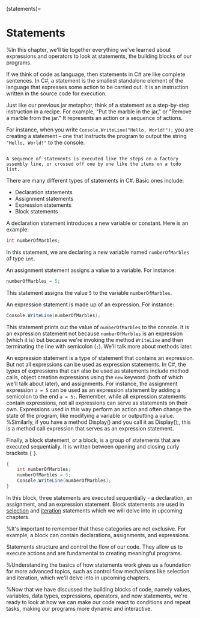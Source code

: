 (statements)=
# Statements


%In this chapter, we'll tie together everything we've learned about expressions and operators to look at statements, the building blocks of our programs.

If we think of code as language, then statements in C# are like complete sentences.
In C#, a statement is the smallest standalone element of the language that expresses some action to be carried out. It is an instruction written in the source code for execution.

Just like our previous jar metaphor, think of a statement as a step-by-step instruction in a recipe. For example, "Put the marble in the jar," or "Remove a marble from the jar." It represents an action or a sequence of actions.

For instance, when you write `Console.WriteLine("Hello, World!");` you are creating a statement – one that instructs the program to output the string `"Hello, World!"` to the console.

```{figure} ../images/cover-statements.jpg

A sequence of statements is executed like the steps on a factory assembly line, or crossed off one by one like the items on a todo list.
```

There are many different types of statements in C#. Basic ones include:

- Declaration statements
- Assignment statements
- Expression statements
- Block statements

A declaration statement introduces a new variable or constant. Here is an example:

```csharp
int numberOfMarbles;
```

In this statement, we are declaring a new variable named `numberOfMarbles` of type `int`.

An assignment statement assigns a value to a variable. For instance:

```csharp
numberOfMarbles = 5;
```

This statement assigns the value `5` to the variable `numberOfMarbles`.

An expression statement is made up of an expression. For instance:

```csharp
Console.WriteLine(numberOfMarbles);
```

This statement prints out the value of `numberOfMarbles` to the console.
It is an expression statement not because `numberOfMarbles` is an expression (which it is) but because we're invoking the method `WriteLine` and then terminating the line with semicolon (`;`).
We'll talk more about methods later.

An expression statement is a type of statement that contains an expression. But not all expressions can be used as expression statements. In C#, the types of expressions that can also be used as statements include method calls, object creation expressions using the `new` keyword (both of which we'll talk about later), and assignments. For instance, the assignment expression `a = 5` can be used as an expression statement by adding a semicolon to the end `a = 5;`.
Remember, while all expression statements contain expressions, not all expressions can serve as statements on their own. Expressions used in this way perform an action and often change the state of the program, like modifying a variable or outputting a value.
%Similarly, if you have a method Display() and you call it as Display();, this is a method call expression that serves as an expression statement.

Finally, a block statement, or a block, is a group of statements that are executed sequentially. It is written between opening and closing curly brackets `{` `}`.

```csharp
{
    int numberOfMarbles;
    numberOfMarbles = 5;
    Console.WriteLine(numberOfMarbles);
}
```

In this block, three statements are executed sequentially - a declaration, an assignment, and an expression statement.
Block statements are used in [selection](selection) and [iteration](iteration) statements which we will delve into in upcoming chapters.

%It's important to remember that these categories are not exclusive. For example, a block can contain declarations, assignments, and expressions.

Statements structure and control the flow of our code. They allow us to execute actions and are fundamental to creating meaningful programs.

%Understanding the basics of how statements work gives us a foundation for more advanced topics, such as control flow mechanisms like selection and iteration, which we'll delve into in upcoming chapters.

%Now that we have discussed the building blocks of code, namely values, variables, data types, expressions, operators, and now statements, we're ready to look at how we can make our code react to conditions and repeat tasks, making our programs more dynamic and interactive.

